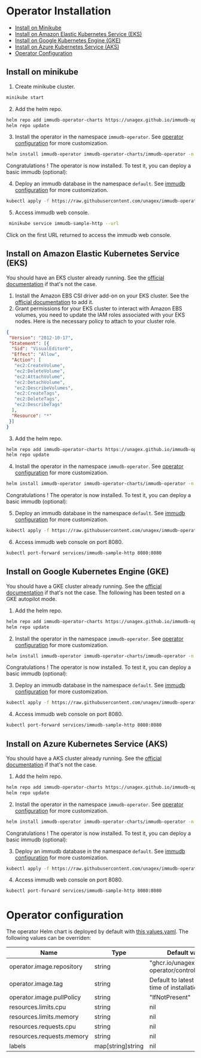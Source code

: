 # Operator Installation

- [Install on Minikube](#install-on-minikube)
- [Install on Amazon Elastic Kubernetes Service (EKS)](#install-on-amazon-elastic-kubernetes-service-eks)
- [Install on Google Kubernetes Engine (GKE)](#install-on-google-kubernetes-engine-gke)
- [Install on Azure Kubernetes Service (AKS)](#install-on-azure-kubernetes-service-aks)
- [Operator Configuration](#operator-configuration)

## Install on minikube

1. Create minikube cluster.
```bash
minikube start
```
2. Add the helm repo.
```bash
helm repo add immudb-operator-charts https://unagex.github.io/immudb-operator
helm repo update
```
3. Install the operator in the namespace `immudb-operator`. See [operator configuration](#operator-configuration) for more customization.
```bash
helm install immudb-operator immudb-operator-charts/immudb-operator -n immudb-operator --create-namespace
```
Congratulations ! The operator is now installed. To test it, you can deploy a basic immudb (optional):

4. Deploy an immudb database in the namespace `default`. See [immudb configuration](./configuration.md) for more customization.
```bash
kubectl apply -f https://raw.githubusercontent.com/unagex/immudb-operator/main/config/samples/v1_immudb.yaml
```
5. Access immudb web console.
```bash
 minikube service immudb-sample-http --url
```
Click on the first URL returned to access the immudb web console.

## Install on Amazon Elastic Kubernetes Service (EKS)

You should have an EKS cluster already running. See the [official documentation](https://docs.aws.amazon.com/eks/latest/userguide/create-cluster.html) if that's not the case.
1. Install the Amazon EBS CSI driver add-on on your EKS cluster. See the [official documentation](https://docs.aws.amazon.com/eks/latest/userguide/managing-ebs-csi.html) to add it.
2. Grant permissions for your EKS cluster to interact with Amazon EBS volumes, you need to update the IAM roles associated with your EKS nodes. Here is the necessary policy to attach to your cluster role.
```json
{
 "Version": "2012-10-17",
 "Statement": [{
  "Sid": "VisualEditor0",
  "Effect": "Allow",
  "Action": [
   "ec2:CreateVolume",
   "ec2:DeleteVolume",
   "ec2:AttachVolume",
   "ec2:DetachVolume",
   "ec2:DescribeVolumes",
   "ec2:CreateTags",
   "ec2:DeleteTags",
   "ec2:DescribeTags"
  ],
  "Resource": "*"
 }]
}
```
3. Add the helm repo.
```bash
helm repo add immudb-operator-charts https://unagex.github.io/immudb-operator
helm repo update
```
4. Install the operator in the namespace `immudb-operator`. See [operator configuration](#operator-configuration) for more customization.
```bash
helm install immudb-operator immudb-operator-charts/immudb-operator -n immudb-operator --create-namespace
```
Congratulations ! The operator is now installed. To test it, you can deploy a basic immudb (optional):

5. Deploy an immudb database in the namespace `default`. See [immudb configuration](./configuration.md) for more customization.
```bash
kubectl apply -f https://raw.githubusercontent.com/unagex/immudb-operator/main/config/samples/v1_immudb.yaml
```
6. Access immudb web console on port 8080.
```bash
kubectl port-forward services/immudb-sample-http 8080:8080
```

## Install on Google Kubernetes Engine (GKE)

You should have a GKE cluster already running. See the [official documentation](https://cloud.google.com/kubernetes-engine/docs/how-to/creating-a-zonal-cluster) if that's not the case. The following has been tested on a GKE autopilot mode.
1. Add the helm repo.
```bash
helm repo add immudb-operator-charts https://unagex.github.io/immudb-operator
helm repo update
```
2. Install the operator in the namespace `immudb-operator`. See [operator configuration](#operator-configuration) for more customization.
```bash
helm install immudb-operator immudb-operator-charts/immudb-operator -n immudb-operator --create-namespace
```
Congratulations ! The operator is now installed. To test it, you can deploy a basic immudb (optional):

3. Deploy an immudb database in the namespace `default`. See [immudb configuration](./configuration.md) for more customization.
```bash
kubectl apply -f https://raw.githubusercontent.com/unagex/immudb-operator/main/config/samples/v1_immudb.yaml
```
4. Access immudb web console on port 8080.
```bash
kubectl port-forward services/immudb-sample-http 8080:8080
```

## Install on Azure Kubernetes Service (AKS)
You should have a AKS cluster already running. See the [official documentation](https://learn.microsoft.com/en-us/azure/aks/learn/quick-kubernetes-deploy-portal?tabs=azure-cli) if that's not the case.
1. Add the helm repo.
```bash
helm repo add immudb-operator-charts https://unagex.github.io/immudb-operator
helm repo update
```
2. Install the operator in the namespace `immudb-operator`. See [operator configuration](#operator-configuration) for more customization.
```bash
helm install immudb-operator immudb-operator-charts/immudb-operator -n immudb-operator --create-namespace
```
Congratulations ! The operator is now installed. To test it, you can deploy a basic immudb (optional):

3. Deploy an immudb database in the namespace `default`. See [immudb configuration](./configuration.md) for more customization.
```bash
kubectl apply -f https://raw.githubusercontent.com/unagex/immudb-operator/main/config/samples/v1_immudb.yaml
```
4. Access immudb web console on port 8080.
```bash
kubectl port-forward services/immudb-sample-http 8080:8080
```
# Operator configuration

The operator Helm chart is deployed by default with [this values.yaml](/charts/operator/values.yaml). The following values can be overriden:

| Name | Type | Default value
| --- | --- | --- |
| operator.image.repository | string | "ghcr.io/unagex/immudb-operator/controller" |
| operator.image.tag | string | Default to latest version at time of installation. |
| operator.image.pullPolicy | string | "IfNotPresent" |
| resources.limits.cpu | string | nil |
| resources.limits.memory | string | nil |
| resources.requests.cpu | string | nil |
| resources.requests.memory | string | nil |
| labels | map[string]string | nil |
